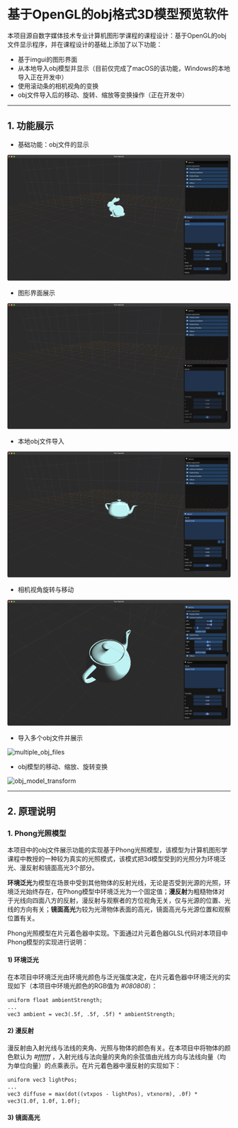 # 基于OpenGL的obj格式3D模型预览软件

本项目源自数字媒体技术专业计算机图形学课程的课程设计：基于OpenGL的obj文件显示程序，并在课程设计的基础上添加了以下功能：

 - 基于imgui的图形界面
 - 从本地导入obj模型并显示（目前仅完成了macOS的该功能，Windows的本地导入正在开发中）
 - 使用滚动条的相机视角的变换
 - obj文件导入后的移动、旋转、缩放等变换操作（正在开发中）

---

## 1. 功能展示

 - 基础功能：obj文件的显示

 ![obj_file_display](sample/sample1.png)

 - 图形界面展示

 ![graphic_ui](sample/sample2.png)

 - 本地obj文件导入

 ![obj_file_import](sample/sample3.png)

 - 相机视角旋转与移动

 ![camera_tranform](sample/sample4.png)

 - 导入多个obj文件并展示

 ![multiple_obj_files]()

 - obj模型的移动、缩放、旋转变换

 ![obj_model_transform]()

---
## 2. 原理说明

### 1. Phong光照模型

本项目中的obj文件展示功能的实现基于Phong光照模型，该模型为计算机图形学课程中教授的一种较为真实的光照模式，该模式把3d模型受到的光照分为环境泛光、漫反射和镜面高光3个部分。

**环境泛光**为模型在场景中受到其他物体的反射光线，无论是否受到光源的光照，环境泛光始终存在，在Phong模型中环境泛光为一个固定值；**漫反射**为粗糙物体对于光线向四面八方的反射，漫反射与观察者的方位视角无关，仅与光源的位置、光线的方向有关；**镜面高光**为较为光滑物体表面的高光，镜面高光与光源位置和观察位置有关。

Phong光照模型在片元着色器中实现。下面通过片元着色器GLSL代码对本项目中Phong模型的实现进行说明：

#### 1) 环境泛光

在本项目中环境泛光由环境光颜色与泛光强度决定，在片元着色器中环境泛光的实现如下（本项目中环境光颜色的RGB值为 *\#080808*）：
```
uniform float ambientStrength;
...
vec3 ambient = vec3(.5f, .5f, .5f) * ambientStrength;
```
#### 2) 漫反射

漫反射由入射光线与法线的夹角、光照与物体的颜色有关。在本项目中将物体的颜色默认为 *\#ffffff* ，入射光线与法向量的夹角的余弦值由光线方向与法线向量（均为单位向量）的点乘表示。在片元着色器中漫反射的实现如下：

```
uniform vec3 lightPos;
...
vec3 diffuse = max(dot((vtxpos - lightPos), vtxnorm), .0f) * vec3(1.0f, 1.0f, 1.0f);
```

#### 3) 镜面高光

